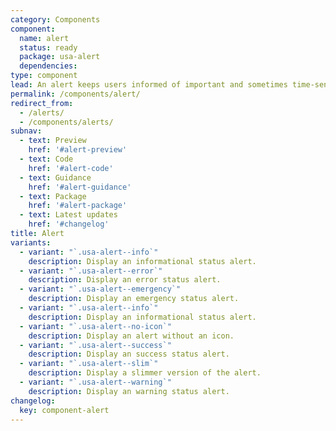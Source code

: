 ```yaml
---
category: Components
component:
  name: alert
  status: ready
  package: usa-alert
  dependencies:
type: component
lead: An alert keeps users informed of important and sometimes time-sensitive changes.
permalink: /components/alert/
redirect_from:
  - /alerts/
  - /components/alerts/
subnav:
  - text: Preview
    href: '#alert-preview'
  - text: Code
    href: '#alert-code'
  - text: Guidance
    href: '#alert-guidance'
  - text: Package
    href: '#alert-package'
  - text: Latest updates
    href: '#changelog'
title: Alert
variants:
  - variant: "`.usa-alert--info`"
    description: Display an informational status alert.
  - variant: "`.usa-alert--error`"
    description: Display an error status alert.
  - variant: "`.usa-alert--emergency`"
    description: Display an emergency status alert.
  - variant: "`.usa-alert--info`"
    description: Display an informational status alert.
  - variant: "`.usa-alert--no-icon`"
    description: Display an alert without an icon.
  - variant: "`.usa-alert--success`"
    description: Display an success status alert.
  - variant: "`.usa-alert--slim`"
    description: Display a slimmer version of the alert.
  - variant: "`.usa-alert--warning`"
    description: Display an warning status alert.
changelog:
  key: component-alert
---
```


